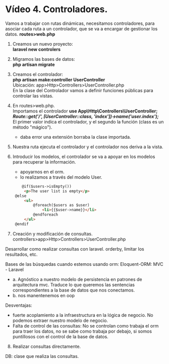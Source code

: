 # Vídeo 4. Controladores.

Vamos a trabajar con rutas dinámicas, necesitamos controladores, para asociar cada ruta a un controlador, que se va a encargar de gestionar los datos.
**routes>web.php**

1. Creamos un nuevo proyecto:  
   **laravel new controlers**
2. Migramos las bases de datos:  
   **php artisan migrate**
3. Creamos el controlador:  
   **php artisan make:controller UserController**  
   Ubicación: app>Http>Controllers>UserController.php  
   En la clase del Controlador vamos a definir funciones públicas para controlar las vistas.
4. En routes>web.php.  
   Importamos el controlador **use App\Http\Controllers\UserController;**    
   **_Route::get('/', [UserController::class, 'index'])->name('user.index');_**  
   El primer valor indica el controlador, y el segundo la función (class es un método "mágico").
   - daba error una extensión borraba la clase importada.
5. Nuestra ruta ejecuta el controlador y el controlador nos deriva a la vista.
6. Introducir los modelos, el controlador se va a apoyar en los modelos para recuperar la información.
   - apoyarnos en el orm.
   - lo realizamos a través del modelo User.
   ```html
       @if($users->isEmpty())
        <p>The user list is empty</p>
    @else
        <ul>
            @foreach($users as $user)
                <li>{{$user->name}}</li>
            @endforeach
        </ul>
    @endif
    ```

7. Creación y modificación de consultas. 
controllers>app>Http>Controllers>UserController.php

Desarrollar como realizar consultas con laravel.
orderby, limitar los resultados, etc. 

Bases de las búsquedas cuando estemos usando orm: Eloquent-ORM: MVC - Laravel  
   - a. Agnóstico a nuestro modelo de persistencia en patrones de arquitectura mvc.
   Traduce lo que queremos las sentencias correspondientes a la base de datos que nos conectamos.
   - b. nos manentenemos en oop    

Desventajas:  
- fuerte acoplamiento a la infraestructura en la lógica de negocio. No podemos extraer nuestro modelo de negocio.   
- Falta de control de las consultas: No se controlan como trabaja el orm para traer los datos, no se sabe como trabaja por debajo, si somos puntillosos con el control de la base de datos.

8. Realizar consultas directamente.

DB: clase que realiza las consultas.